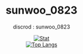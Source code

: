 <div align="center">

# sunwoo_0823

discrod : <a harf='[858173387775148073](http://discordapp.com/users/858173387775148073 
)'>sunwoo_0823</a>

[![Stat](https://github-readme-stats.vercel.app/api?username=kimpure&show_icons=true&theme=dark)](https://github.com/kimpure/kimpure) <br>
[![Top Langs](https://github-readme-stats.vercel.app/api/top-langs/?username=kimpure&langs_count=6&layout=compact&theme=dark)](https://github.com/kimpure/kimpure)
</div>
